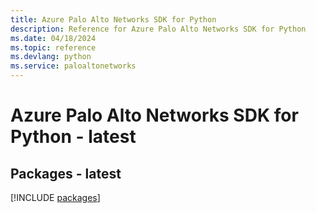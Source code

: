 ```yaml
---
title: Azure Palo Alto Networks SDK for Python
description: Reference for Azure Palo Alto Networks SDK for Python
ms.date: 04/18/2024
ms.topic: reference
ms.devlang: python
ms.service: paloaltonetworks
---
```

# Azure Palo Alto Networks SDK for Python - latest
## Packages - latest
[!INCLUDE [packages](palo-alto-networks-index.md)]